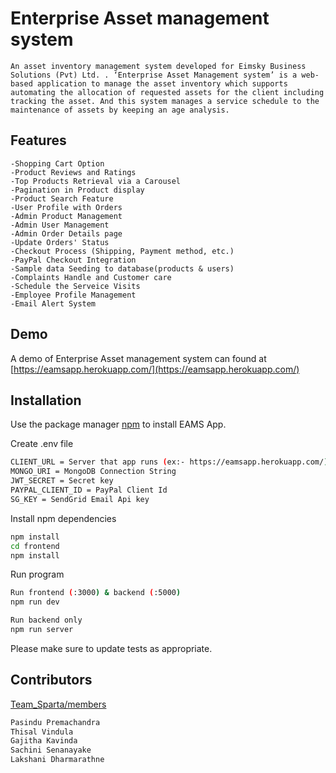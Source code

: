 # Enterprise Asset management system

```An asset inventory management system developed for Eimsky Business Solutions (Pvt) Ltd. . ‘Enterprise Asset Management system’ is a web-based application to manage the asset inventory which supports automating the allocation of requested assets for the client including tracking the asset. And this system manages a service schedule to the maintenance of assets by keeping an age analysis.```


## Features
```
-Shopping Cart Option
-Product Reviews and Ratings
-Top Products Retrieval via a Carousel
-Pagination in Product display
-Product Search Feature
-User Profile with Orders
-Admin Product Management
-Admin User Management
-Admin Order Details page
-Update Orders' Status
-Checkout Process (Shipping, Payment method, etc.)
-PayPal Checkout Integration
-Sample data Seeding to database(products & users)
-Complaints Handle and Customer care
-Schedule the Serveice Visits
-Employee Profile Management
-Email Alert System
```
## Demo
A demo of Enterprise Asset management system can found at [https://eamsapp.herokuapp.com/](https://eamsapp.herokuapp.com/)

## Installation

Use the package manager [npm](https://www.npmjs.com) to install EAMS App.

Create .env file
```bash
CLIENT_URL = Server that app runs (ex:- https://eamsapp.herokuapp.com/)
MONGO_URI = MongoDB Connection String
JWT_SECRET = Secret key
PAYPAL_CLIENT_ID = PayPal Client Id
SG_KEY = SendGrid Email Api key
```
Install npm dependencies
```bash
npm install
cd frontend
npm install
```
Run program
```bash
Run frontend (:3000) & backend (:5000)
npm run dev

Run backend only
npm run server
```

Please make sure to update tests as appropriate.

## Contributors
[Team_Sparta/members](https://github.com/orgs/TeamSpartaFIT18/teams/team_sparta/members)
```bash
Pasindu Premachandra
Thisal Vindula
Gajitha Kavinda
Sachini Senanayake
Lakshani Dharmarathne
```
